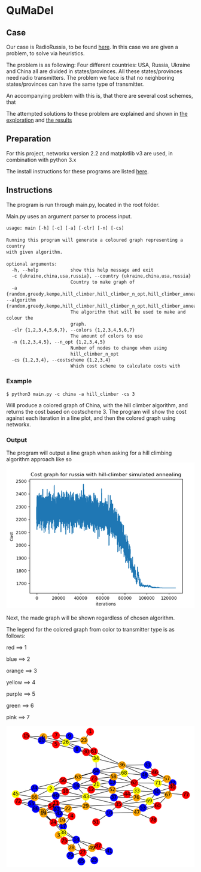 # QuMaDel

## Case
Our case is RadioRussia, to be found [here](http://heuristieken.nl/wiki/index.php?title=Radio_Russia).
In this case we are given a problem, to solve via heuristics.

The problem is as following:
Four  different countries: USA, Russia, Ukraine and China all are divided in states/provinces. All these states/provinces need radio transmitters. The problem we face is that no neighboring states/provinces can have the same type of transmitter.

An accompanying problem with this is, that there are several cost schemes, that

The attempted solutions to these problem are explained and shown in [the exploration](exploration/README.md) and [the results](results/README.md)

## Preparation

For this project, networkx version 2.2 and matplotlib v3 are used, in combination with python 3.x

The install instructions for these programs are listed [here](requirements.md).

## Instructions

The program is run through main.py, located in the root folder.

Main.py uses an argument parser to process input.


```
usage: main [-h] [-c] [-a] [-clr] [-n] [-cs]

Running this program will generate a coloured graph representing a country
with given algorithm.

optional arguments:
  -h, --help            show this help message and exit
  -c {ukraine,china,usa,russia}, --country {ukraine,china,usa,russia}
                        Country to make graph of
  -a {random,greedy,kempe,hill_climber,hill_climber_n_opt,hill_climber_annealing}, --algorithm {random,greedy,kempe,hill_climber,hill_climber_n_opt,hill_climber_annealing}
                        The algorithm that will be used to make and colour the
                        graph.
  -clr {1,2,3,4,5,6,7}, --colors {1,2,3,4,5,6,7}
                        The amount of colors to use
  -n {1,2,3,4,5}, --n_opt {1,2,3,4,5}
                        Number of nodes to change when using
                        hill_climber_n_opt
  -cs {1,2,3,4}, --costscheme {1,2,3,4}
                        Which cost scheme to calculate costs with

```

### Example
```
$ python3 main.py -c china -a hill_climber -cs 3
```

Will produce a colored graph of China, with the hill climber algorithm, and returns the cost based on costscheme 3. The program will show the cost against each iteration in a line plot, and then the colored graph using networkx.

### Output
The program will output a line graph when asking for a hill climbing algorithm approach
like so
![](images/chart.png)


Next, the made graph will be shown regardless of chosen algorithm.

The legend for the colored graph from color to transmitter type is as follows:

red ==> 1

blue ==> 2

orange ==> 3

yellow ==> 4

purple ==> 5

green ==> 6

pink ==> 7


![](images/graph.png)
